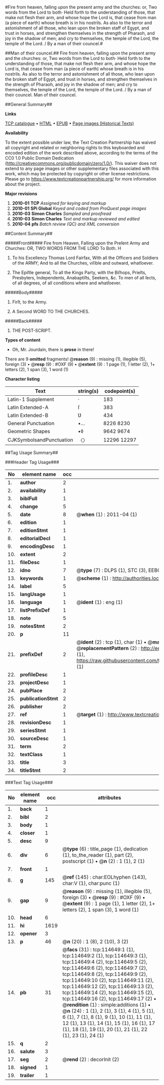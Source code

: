 #Fire from heaven, falling upon the present army and the churches: or, Two words from the Lord to both· Held forth to the understanding of those, that make not flesh their arm, and whose hope the Lord is, that cease from man (a piece of earth) whose breath is in his nostrils. As also to the terror and astonishment of all those, who lean upon the broken staff of Egypt, and trust in horses, and strengthen themselves in the strength of Pharaoh, and joy in the shadow of men; and cry to themselves, the temple of the Lord, the temple of the Lord. / By a man of their councel.#

##Man of their councel.##
Fire from heaven, falling upon the present army and the churches: or, Two words from the Lord to both· Held forth to the understanding of those, that make not flesh their arm, and whose hope the Lord is, that cease from man (a piece of earth) whose breath is in his nostrils. As also to the terror and astonishment of all those, who lean upon the broken staff of Egypt, and trust in horses, and strengthen themselves in the strength of Pharaoh, and joy in the shadow of men; and cry to themselves, the temple of the Lord, the temple of the Lord. / By a man of their councel.
Man of their councel.

##General Summary##

**Links**

[TCP catalogue](http://www.ota.ox.ac.uk/tcp/)  • 
[HTML](http://tei.it.ox.ac.uk/tcp/Texts-HTML/free/A85/A85310.html)  • 
[EPUB](http://tei.it.ox.ac.uk/tcp/Texts-EPUB/free/A85/A85310.epub) • 
[Page images (Historical Texts)](https://historicaltexts.jisc.ac.uk/eebo-99862488e)

**Availability**

To the extent possible under law, the Text Creation Partnership has waived all copyright and related or neighboring rights to this keyboarded and encoded edition of the work described above, according to the terms of the CC0 1.0 Public Domain Dedication (http://creativecommons.org/publicdomain/zero/1.0/). This waiver does not extend to any page images or other supplementary files associated with this work, which may be protected by copyright or other license restrictions. Please go to https://www.textcreationpartnership.org/ for more information about the project.

**Major revisions**

1. __2010-01__ __TCP__ *Assigned for keying and markup*
1. __2010-01__ __SPi Global__ *Keyed and coded from ProQuest page images*
1. __2010-03__ __Simon Charles__ *Sampled and proofread*
1. __2010-03__ __Simon Charles__ *Text and markup reviewed and edited*
1. __2010-04__ __pfs__ *Batch review (QC) and XML conversion*

##Content Summary##

#####Front#####
Fire from Heaven, Falling upon the Preſent Army and Churches:
OR, TWO WORDS FROM THE LORD To Both. H
1. To his Excellency Thomas Lord Fairfax, With all the Officers
and Soldiers of the ARMY; And to all the Churches, viſible and outward,
whatſoever.

1. The Epiſtle general, To all the Kings Party, with the
Biſhops, Prieſts, Presbyters, Independents, Anabaptiſts, Seekers,
&c. To men of all ſects, of all degrees, of all conditions where and
whatſoever.

#####Body#####

1. Firſt, to the Army.

1. A Second WORD TO THE CHURCHES.

#####Back#####

1. THE POST-SCRIPT.

**Types of content**

  * Oh, Mr. Jourdain, there is **prose** in there!

There are 9 **omitted** fragments! 
 @__reason__ (9) : missing (1), illegible (5), foreign (3)  •  @__resp__ (9) : #OXF (9)  •  @__extent__ (9) : 1 page (1), 1 letter (2), 1+ letters (2), 1 span (3), 1 word (1)

**Character listing**


|Text|string(s)|codepoint(s)|
|---|---|---|
|Latin-1 Supplement|·|183|
|Latin Extended-A|ſ|383|
|Latin Extended-B|Ʋ|434|
|General Punctuation|•…|8226 8230|
|Geometric Shapes|▪◊|9642 9674|
|CJKSymbolsandPunctuation|〈〉|12296 12297|

##Tag Usage Summary##

###Header Tag Usage###

|No|element name|occ|attributes|
|---|---|---|---|
|1.|__author__|2||
|2.|__availability__|1||
|3.|__biblFull__|1||
|4.|__change__|5||
|5.|__date__|8| @__when__ (1) : 2011-04 (1)|
|6.|__edition__|1||
|7.|__editionStmt__|1||
|8.|__editorialDecl__|1||
|9.|__encodingDesc__|1||
|10.|__extent__|2||
|11.|__fileDesc__|1||
|12.|__idno__|7| @__type__ (7) : DLPS (1), STC (3), EEBO-CITATION (1), PROQUEST (1), VID (1)|
|13.|__keywords__|1| @__scheme__ (1) : http://authorities.loc.gov/ (1)|
|14.|__label__|5||
|15.|__langUsage__|1||
|16.|__language__|1| @__ident__ (1) : eng (1)|
|17.|__listPrefixDef__|1||
|18.|__note__|5||
|19.|__notesStmt__|2||
|20.|__p__|11||
|21.|__prefixDef__|2| @__ident__ (2) : tcp (1), char (1)  •  @__matchPattern__ (2) : ([0-9\-]+):([0-9IVX]+) (1), (.+) (1)  •  @__replacementPattern__ (2) : http://eebo.chadwyck.com/downloadtiff?vid=$1&page=$2 (1), https://raw.githubusercontent.com/textcreationpartnership/Texts/master/tcpchars.xml#$1 (1)|
|22.|__profileDesc__|1||
|23.|__projectDesc__|1||
|24.|__pubPlace__|2||
|25.|__publicationStmt__|2||
|26.|__publisher__|2||
|27.|__ref__|1| @__target__ (1) : http://www.textcreationpartnership.org/docs/. (1)|
|28.|__revisionDesc__|1||
|29.|__seriesStmt__|1||
|30.|__sourceDesc__|1||
|31.|__term__|2||
|32.|__textClass__|1||
|33.|__title__|3||
|34.|__titleStmt__|2||


###Text Tag Usage###

|No|element name|occ|attributes|
|---|---|---|---|
|1.|__back__|1||
|2.|__bibl__|2||
|3.|__body__|1||
|4.|__closer__|1||
|5.|__desc__|9||
|6.|__div__|6| @__type__ (6) : title_page (1), dedication (1), to_the_reader (1), part (2), postscript (1)  •  @__n__ (2) : 1 (1), 2 (1)|
|7.|__front__|1||
|8.|__g__|145| @__ref__ (145) : char:EOLhyphen (143), char:V (1), char:punc (1)|
|9.|__gap__|9| @__reason__ (9) : missing (1), illegible (5), foreign (3)  •  @__resp__ (9) : #OXF (9)  •  @__extent__ (9) : 1 page (1), 1 letter (2), 1+ letters (2), 1 span (3), 1 word (1)|
|10.|__head__|6||
|11.|__hi__|1619||
|12.|__opener__|3||
|13.|__p__|46| @__n__ (20) : 1 (8), 2 (10), 3 (2)|
|14.|__pb__|31| @__facs__ (31) : tcp:114649:1 (1), tcp:114649:2 (1), tcp:114649:3 (1), tcp:114649:4 (2), tcp:114649:5 (2), tcp:114649:6 (2), tcp:114649:7 (2), tcp:114649:8 (2), tcp:114649:9 (2), tcp:114649:10 (2), tcp:114649:11 (2), tcp:114649:12 (2), tcp:114649:13 (2), tcp:114649:14 (2), tcp:114649:15 (2), tcp:114649:16 (2), tcp:114649:17 (2)  •  @__rendition__ (1) : simple:additions (1)  •  @__n__ (24) : 1 (1), 2 (1), 3 (1), 4 (1), 5 (1), 6 (1), 7 (1), 8 (1), 9 (1), 10 (1), 11 (1), 12 (1), 13 (1), 14 (1), 15 (1), 16 (1), 17 (1), 18 (1), 19 (1), 20 (1), 21 (1), 22 (1), 23 (1), 24 (1)|
|15.|__q__|2||
|16.|__salute__|3||
|17.|__seg__|2| @__rend__ (2) : decorInit (2)|
|18.|__signed__|1||
|19.|__trailer__|1||
